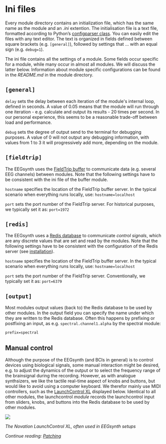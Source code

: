 # Ini files

Every module directory contains an initialization file, which has the same name as the module and an _.ini_ extention. The initialisation file is a text file, formatted according to Python’s [configparser class](https://docs.python.org/2/library/configparser.html). You can easily edit the files with any text editor. The text is organized in fields defined between square brackets (e.g. `[general]`), followed by settings that ... with an equal sign (e.g. `debug=1`).

The ini file contains all the settings of a module. Some fields occur specific for a module, while many occur in almost all modules. We will discuss the latter below. Information about module specific configurations can be found in the _README.md_ in the module directory.

## `[general]`

`delay` sets the delay between each iteration of the module's internal loop, defined in seconds.
A value of 0.05 means that the module will run through one iteration - e.g. calculate and output its
results - 20 times per second. In our personal experience, this seems to be a reasonable trade-off between
load and performance.

`debug` sets the degree of output send to the terminal for debugging purposes. A value of 0 will
not output any debugging information, with values from 1 to 3 it will progressively add more, depending on the module.

## `[fieldtrip]`

The EEGsynth uses the [FieldTrip buffer](buffer.md) to communicate data (e.g. several EEG channels)
between modules. Note that the following settings have to be consistent with the ini file
of the buffer module.

`hostname` specifies the location of the FieldTrip buffer server. In the typical scenario when
everything runs locally, use: `hostname=localhost`

`port` sets the port number of the FieldTrip server. For historical purposes, we typically set
it as: `port=1972`

## `[redis]`

The EEGsynth uses a [Redis database](http://Redis.io/) to communicate _control signals_, which are any
discrete values that are set and read by the modules. Note that the following settings have to be
consistent with the configuration of the Redis server (see [installation](installation.md)).

`hostname` specifies the location of the FieldTrip buffer server. In the typical scenario when
everything runs locally, use: `hostname=localhost`

`port` sets the port number of the FieldTrip server. Conventionally, we typically set
it as: `port=6379`

## `[output]`

Most modules output values (back to) the Redis database to be used by other modules. In the output field
you can specify the name under which they are written to the Redis database. Often this happens by
prefixing or postfixing an input, as e.g. `spectral.channel1.alpha` by the spectral module:

`prefix=spectral`

## Manual control

Although the purpose of the EEGsynth (and BCIs in general) is to control devices using biological signals, some manual interaction might be desired, e.g. to adjust the dynamics of the output or to select the frequency range of the brainsignal during the recording. However, as with analogue synthsizers, we like the tactile real-time aspect of knobs and buttons, but would like to avoid using a computer keyboard. We therefor mainly use MIDI controllers, such as the [LaunchControl XL](https://global.novationmusic.com/launch/launch-control-xl#) displayed below. Identical to all other modules, the launchcontrol _module_ records the launchcontrol input from sliders, knobs, and buttons into the Redis database to be used by other modules.

![](https://novationmusic.com/sites/novation/files/LCXL-HeaderImage-2560-1000.png)

_The Novation LaunchControl XL, often used in EEGsynth setups_

_Continue reading: [Patching](patching.md)_

